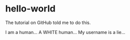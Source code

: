 # hello-world
The tutorial on GitHub told me to do this.

I am a human... 
A WHITE human...
My username is a lie...
